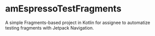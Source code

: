# amEspressoTestFragments

A simple Fragments-based project in Kotlin for assignee to automatize testing fragments with Jetpack Navigation.
